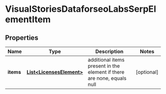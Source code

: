 

# VisualStoriesDataforseoLabsSerpElementItem


## Properties

| Name | Type | Description | Notes |
|------------ | ------------- | ------------- | -------------|
|**items** | [**List&lt;LicensesElement&gt;**](LicensesElement.md) | additional items present in the element if there are none, equals null |  [optional] |



